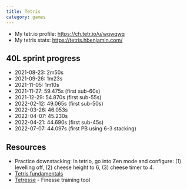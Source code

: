 ```yaml
---
title: Tetris
category: games
---
```


- My tetr.io profile: https://ch.tetr.io/u/wqwqwq
- My tetris stats: https://tetris.hbenjamin.com/

## 40L sprint progress

- 2021-08-23: 2m50s
- 2021-09-26: 1m23s
- 2021-11-05: 1m10s
- 2021-11-27: 59.475s (first sub-60s)
- 2021-12-29: 54.870s (first sub-55s)
- 2022-02-12: 49.065s (first sub-50s)
- 2022-03-26: 46.053s
- 2022-04-07: 45.230s
- 2022-04-21: 44.690s (first sub-45s)
- 2022-07-07: 44.097s (first PB using 6-3 stacking)

## Resources

- Practice downstacking: In tetrio, go into Zen mode and configure: (1)
  levelling off, (2) cheese height to 6, (3) cheese timer to 4.
- [Tetris fundamentals](https://www.tetrisconcept.com/p/start.html)
- [Tetresse](https://tetresse.harddrop.com/) - Finesse training tool
